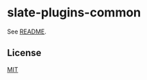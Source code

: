 # slate-plugins-common

See [README](https://github.com/udecode/slate-plugins).

## License

[MIT](../../LICENSE)
